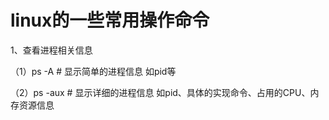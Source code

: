 # linux的一些常用操作命令

1、查看进程相关信息

（1）ps -A  # 显示简单的进程信息 如pid等

（2）ps -aux # 显示详细的进程信息 如pid、具体的实现命令、占用的CPU、内存资源信息